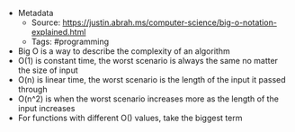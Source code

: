 - Metadata
    - Source: https://justin.abrah.ms/computer-science/big-o-notation-explained.html
    - Tags: #programming
- Big O is a way to describe the complexity of an algorithm
- O(1) is constant time, the worst scenario is always the same no matter the size of input
- O(n) is linear time, the worst scenario is the length of the input it passed through
- O(n^2) is when the worst scenario increases more as the length of the input increases
- For functions with different O() values, take the biggest term
